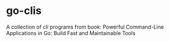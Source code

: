 # go-clis
A collection of cli programs from book: Powerful Command-Line Applications in Go: Build Fast and Maintainable Tools
